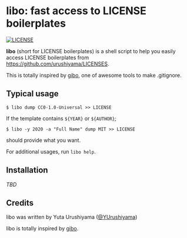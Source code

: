 # libo: fast access to LICENSE boilerplates

[![LICENSE](https://img.shields.io/github/license/urushiyama/libo)](https://github.com/urushiyama/libo/tree/master/LICENSE)

**libo** (short for LICENSE boilerplates) is a shell script to help you easily access LICENSE boilerplates from https://github.com/urushiyama/LICENSES.

This is totally inspired by [gibo](https://github.com/simonwhitaker/gibo), one of awesome tools to make .gitignore.

## Typical usage

```shell
$ libo dump CC0-1.0-Universal >> LICENSE
```

If the template contains `${YEAR}` or `${AUTHOR}`;
```shell
$ libo -y 2020 -a "Full Name" dump MIT >> LICENSE
```
should provide what you want.

For additional usages, run `libo help`.

## Installation

*TBD*

## Credits

libo was written by Yuta Urushiyama ([@YUrushiyama](https://twitter.com/YUrushiyama))

libo is totally inspired by [gibo](https://github.com/simonwhitaker/gibo).
